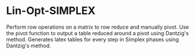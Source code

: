 # Lin-Opt-SIMPLEX
Perform row operations on a matrix to row reduce and manually pivot.
Use the pivot function to output a table reduced around a pivot using Dantzig's method.
Generates latex tables for every step in Simplex phases using Dantzig's method.
